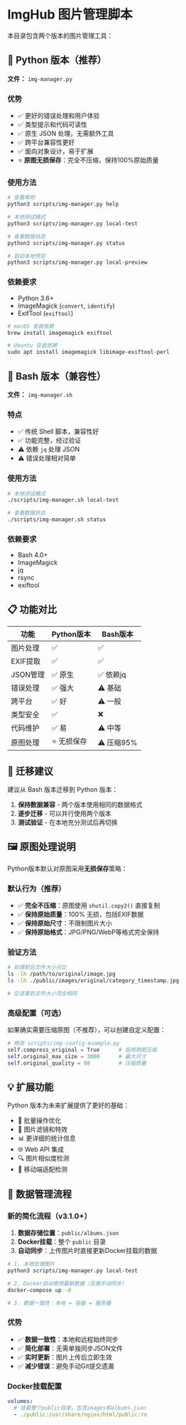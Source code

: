 # ImgHub 图片管理脚本

本目录包含两个版本的图片管理工具：

## 🐍 Python 版本（推荐）

**文件：** `img-manager.py`

### 优势
- ✅ 更好的错误处理和用户体验
- ✅ 类型提示和代码可读性
- ✅ 原生 JSON 处理，无需额外工具
- ✅ 跨平台兼容性更好
- ✅ 面向对象设计，易于扩展
- ⭐ **原图无损保存**：完全不压缩，保持100%原始质量

### 使用方法
```bash
# 查看帮助
python3 scripts/img-manager.py help

# 本地测试模式
python3 scripts/img-manager.py local-test

# 查看数据状态
python3 scripts/img-manager.py status

# 启动本地预览
python3 scripts/img-manager.py local-preview
```

### 依赖要求
- Python 3.6+
- ImageMagick (`convert`, `identify`)
- ExifTool (`exiftool`)

```bash
# macOS 安装依赖
brew install imagemagick exiftool

# Ubuntu 安装依赖
sudo apt install imagemagick libimage-exiftool-perl
```

## 🔧 Bash 版本（兼容性）

**文件：** `img-manager.sh`

### 特点
- ✅ 传统 Shell 脚本，兼容性好
- ✅ 功能完整，经过验证
- ⚠️ 依赖 `jq` 处理 JSON
- ⚠️ 错误处理相对简单

### 使用方法
```bash
# 本地测试模式
./scripts/img-manager.sh local-test

# 查看数据状态
./scripts/img-manager.sh status
```

### 依赖要求
- Bash 4.0+
- ImageMagick
- jq
- rsync
- exiftool

## 📋 功能对比

| 功能 | Python版本 | Bash版本 |
|------|-----------|----------|
| 图片处理 | ✅ | ✅ |
| EXIF提取 | ✅ | ✅ |
| JSON管理 | ✅ 原生 | ✅ 依赖jq |
| 错误处理 | ✅ 强大 | ⚠️ 基础 |
| 跨平台 | ✅ 好 | ⚠️ 一般 |
| 类型安全 | ✅ | ❌ |
| 代码维护 | ✅ 易 | ⚠️ 中等 |
| 原图处理 | ⭐ 无损保存 | ⚠️ 压缩95% |

## 🚀 迁移建议

建议从 Bash 版本迁移到 Python 版本：

1. **保持数据兼容** - 两个版本使用相同的数据格式
2. **逐步迁移** - 可以并行使用两个版本
3. **测试验证** - 在本地充分测试后再切换

## 🖼️ 原图处理说明

Python版本默认对原图采用**无损保存**策略：

### 默认行为（推荐）
- ✅ **完全不压缩**：原图使用 `shutil.copy2()` 直接复制
- ✅ **保持原始质量**：100% 无损，包括EXIF数据
- ✅ **保持原始尺寸**：不限制图片大小
- ✅ **保持原始格式**：JPG/PNG/WebP等格式完全保持

### 验证方法
```bash
# 处理前后文件大小对比
ls -lh /path/to/original/image.jpg
ls -lh ./public/images/original/category_timestamp.jpg

# 应该看到文件大小完全相同
```

### 高级配置（可选）
如果确实需要压缩原图（不推荐），可以创建自定义配置：

```python
# 修改 scripts/img-config-example.py
self.compress_original = True      # 启用原图压缩
self.original_max_size = 3000      # 最大尺寸
self.original_quality = 98         # 压缩质量
```

## 💡 扩展功能

Python 版本为未来扩展提供了更好的基础：

- 🔄 批量操作优化
- 🎨 图片滤镜和特效
- 📊 更详细的统计信息
- 🌐 Web API 集成
- 🔍 图片相似度检测
- 📱 移动端适配检测 

## 🔄 数据管理流程

### 新的简化流程（v3.1.0+）

1. **数据存储位置**：`public/albums.json`
2. **Docker挂载**：整个 `public` 目录
3. **自动同步**：上传图片时直接更新Docker挂载的数据

```bash
# 1. 本地处理图片
python3 scripts/img-manager.py local-test

# 2. Docker自动使用最新数据（无需手动同步）
docker-compose up -d

# 3. 数据一致性：本地 = 容器 = 服务器
```

### 优势
- ✅ **数据一致性**：本地和远程始终同步
- ✅ **简化部署**：无需单独同步JSON文件
- ✅ **实时更新**：图片上传后立即生效
- ✅ **减少错误**：避免手动Git提交遗漏

### Docker挂载配置
```yaml
volumes:
  # 挂载整个public目录，包含images和albums.json
  - ./public:/usr/share/nginx/html/public:ro
``` 